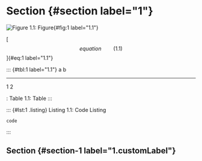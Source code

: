 # Section {#section label="1"}

![Figure 1.1: Figure](./image.png){#fig:1 label="1.1"}

[$$equation\qquad(1.1)$$]{#eq:1 label="1.1"}

::: {#tbl:1 label="1.1"}
  a   b
  --- ---
  1   2

  : Table 1.1: Table
:::

::: {#lst:1 .listing}
Listing 1.1: Code Listing

``` {label="1.1"}
code
```
:::

## Section {#section-1 label="1.customLabel"}
